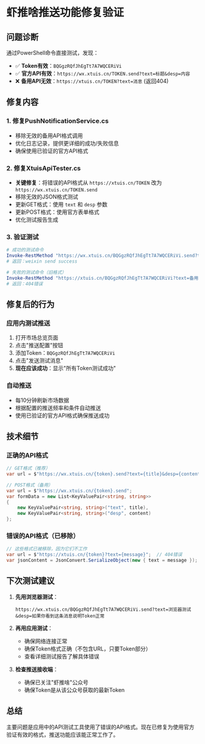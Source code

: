 # 虾推啥推送功能修复验证

## 问题诊断
通过PowerShell命令直接测试，发现：
- ✅ **Token有效**：`BQGgzRQfJhEgTt7A7WQCERiVi`
- ✅ **官方API有效**：`https://wx.xtuis.cn/TOKEN.send?text=标题&desp=内容`
- ❌ **备用API无效**：`https://xtuis.cn/TOKEN?text=消息` (返回404)

## 修复内容

### 1. 修复PushNotificationService.cs
- 移除无效的备用API格式调用
- 优化日志记录，提供更详细的成功/失败信息
- 确保使用已验证的官方API格式

### 2. 修复XtuisApiTester.cs
- **关键修复**：将错误的API格式从 `https://xtuis.cn/TOKEN` 改为 `https://wx.xtuis.cn/TOKEN.send`
- 移除无效的JSON格式测试
- 更新GET格式：使用 `text` 和 `desp` 参数
- 更新POST格式：使用官方表单格式
- 优化测试报告生成

### 3. 验证测试
```powershell
# 成功的测试命令
Invoke-RestMethod "https://wx.xtuis.cn/BQGgzRQfJhEgTt7A7WQCERiVi.send?text=测试&desp=这是一条测试消息"
# 返回：weixin send success

# 失败的测试命令（旧格式）
Invoke-RestMethod "https://xtuis.cn/BQGgzRQfJhEgTt7A7WQCERiVi?text=备用格式测试"
# 返回：404错误
```

## 修复后的行为

### 应用内测试推送
1. 打开市场总览页面
2. 点击"推送配置"按钮
3. 添加Token：`BQGgzRQfJhEgTt7A7WQCERiVi`
4. 点击"发送测试消息"
5. **现在应该成功**：显示"所有Token测试成功"

### 自动推送
- 每10分钟刷新市场数据
- 根据配置的推送频率和条件自动推送
- 使用已验证的官方API格式确保推送成功

## 技术细节

### 正确的API格式
```csharp
// GET格式（推荐）
var url = $"https://wx.xtuis.cn/{token}.send?text={title}&desp={content}";

// POST格式（备用）
var url = $"https://wx.xtuis.cn/{token}.send";
var formData = new List<KeyValuePair<string, string>>
{
    new KeyValuePair<string, string>("text", title),
    new KeyValuePair<string, string>("desp", content)
};
```

### 错误的API格式（已移除）
```csharp
// 这些格式已被移除，因为它们不工作
var url = $"https://xtuis.cn/{token}?text={message}";  // 404错误
var jsonContent = JsonConvert.SerializeObject(new { text = message }); // 不支持
```

## 下次测试建议

1. **先用浏览器测试**：
   ```
   https://wx.xtuis.cn/BQGgzRQfJhEgTt7A7WQCERiVi.send?text=浏览器测试&desp=如果你看到这条消息说明Token正常
   ```

2. **再用应用测试**：
   - 确保网络连接正常
   - 确保Token格式正确（不包含URL，只要Token部分）
   - 查看详细测试报告了解具体错误

3. **检查推送接收端**：
   - 确保已关注"虾推啥"公众号
   - 确保Token是从该公众号获取的最新Token

## 总结
主要问题是应用中的API测试工具使用了错误的API格式。现在已修复为使用官方验证有效的格式，推送功能应该能正常工作了。 